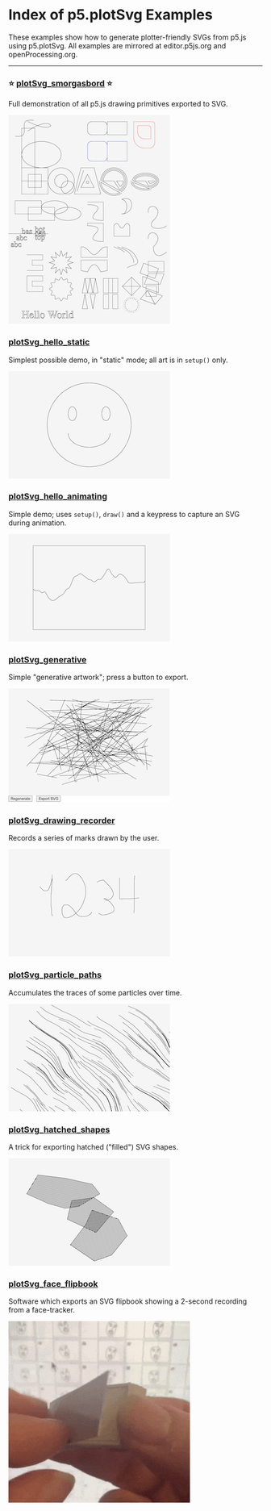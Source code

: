 # Index of p5.plotSvg Examples

These examples show how to generate plotter-friendly SVGs from p5.js using p5.plotSvg. All examples are mirrored at editor.p5js.org and openProcessing.org.

---

### ⭐ [plotSvg_smorgasbord](plotSvg_smorgasbord/README.md) ⭐ 

Full demonstration of all p5.js drawing primitives exported to SVG.

[![plotSvg_smorgasbord](plotSvg_smorgasbord/plotSvg_smorgasbord_sm.png)](plotSvg_smorgasbord/README.md)


### [plotSvg_hello_static](plotSvg_hello_static/README.md)

Simplest possible demo, in "static" mode; all art is in `setup()` only.

[![plotSvg_hello_static](plotSvg_hello_static/plotSvg_hello_static_sm.png)](plotSvg_hello_static/README.md)


### [plotSvg_hello_animating](plotSvg_hello_animating/README.md)

Simple demo; uses `setup()`, `draw()` and a keypress to capture an SVG during animation.

[![plotSvg_hello_animating](plotSvg_hello_animating/plotSvg_hello_animating_sm.png)](plotSvg_hello_animating/README.md)


### [plotSvg_generative](plotSvg_generative/README.md)

Simple "generative artwork"; press a button to export.

[![plotSvg_generative](plotSvg_generative/plotSvg_generative_sm.png)](plotSvg_generative/README.md)


### [plotSvg_drawing_recorder](plotSvg_drawing_recorder/README.md)

Records a series of marks drawn by the user.

[![plotSvg_drawing_recorder](plotSvg_drawing_recorder/plotSvg_drawing_recorder_sm.png)](plotSvg_drawing_recorder/README.md)


### [plotSvg_particle_paths](plotSvg_particle_paths/README.md)

Accumulates the traces of some particles over time. 

[![plotSvg_particle_paths](plotSvg_particle_paths/plotSvg_particle_paths_sm.png)](plotSvg_particle_paths/README.md)


### [plotSvg_hatched_shapes](plotSvg_hatched_shapes/README.md)

A trick for exporting hatched ("filled") SVG shapes. 

[![plotSvg_hatched_shapes](plotSvg_hatched_shapes/plotSvg_hatched_shapes_sm.png)](plotSvg_hatched_shapes/README.md)

### [plotSvg_face_flipbook](https://openprocessing.org/sketch/2488219)

Software which exports an SVG flipbook showing a 2-second recording from a face-tracker.

![plotSvg_face_flipbook](plotSvg_face_flipbook/plotSvg_face_flipbook.gif)